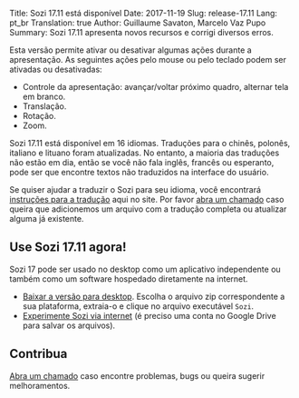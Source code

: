 Title: Sozi 17.11 está disponível
Date: 2017-11-19
Slug: release-17.11
Lang: pt_br
Translation: true
Author: Guillaume Savaton, Marcelo Vaz Pupo
Summary:
    Sozi 17.11 apresenta novos recursos e corrigi diversos erros.
    
Esta versão permite ativar ou desativar algumas ações durante a apresentação.
As seguintes ações pelo mouse ou pelo teclado podem ser ativadas ou desativadas:

* Controle da apresentação: avançar/voltar próximo quadro, alternar tela em branco.
* Translação.
* Rotação.
* Zoom.

Sozi 17.11 está disponível em 16 idiomas.
Traduções para o chinês, polonês, italiano e lituano foram atualizadas.
No entanto, a maioria das traduções não estão em dia, então se você não fala inglês,
francês ou esperanto, pode ser que encontre textos não traduzidos na interface do usuário.

Se quiser ajudar a traduzir o Sozi para seu idioma, você encontrará [instruções para a tradução](|filename|/pages/pt_br/translate-editor.md) aqui no site.
Por favor [abra um chamado](https://github.com/senshu/Sozi/issues) caso queira que adicionemos um arquivo com a tradução completa
ou atualizar alguma já existente.


Use Sozi 17.11 agora!
-------------------

Sozi 17 pode ser usado no desktop como um aplicativo independente ou também como um software hospedado diretamente na internet.

* [Baixar a versão para desktop](https://github.com/senshu/Sozi/releases/tag/17.11).
  Escolha o arquivo zip correspondente a sua plataforma, extraia-o e clique no arquivo executável `Sozi`.
* [Experimente Sozi via internet](http://sozi.baierouge.fr/demo/) (é preciso uma conta no Google Drive para salvar os arquivos).

Contribua
----------

[Abra um chamado](https://github.com/senshu/Sozi/issues) caso encontre problemas, bugs
ou queira sugerir melhoramentos.
